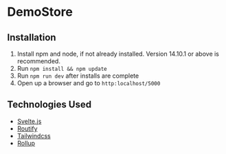 # DemoStore

## Installation
1. Install npm and node, if not already installed. Version 14.10.1 or above is recommended.
2. Run `npm install && npm update`
3. Run `npm run dev` after installs are complete
4. Open up a browser and go to `http:localhost/5000`

## Technologies Used

- [Svelte.js](https://svelte.dev/)
- [Routify](https://routify.dev/)
- [Tailwindcss](https://tailwindcss.com/)
- [Rollup](https://rollupjs.org/guide/en/)
